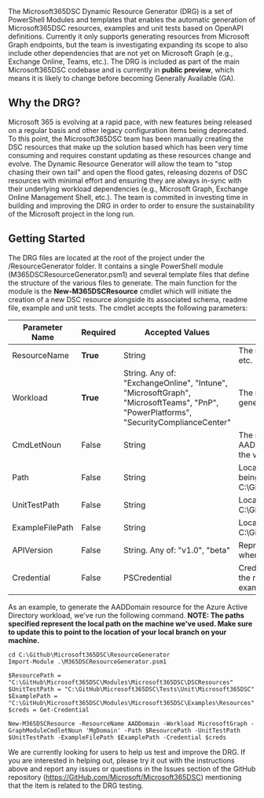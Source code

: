 The Microsoft365DSC Dynamic Resource Generator (DRG) is a set of PowerShell Modules and templates that enables the automatic generation of Microsoft365DSC resources, examples and unit tests based on OpenAPI definitions. Currently it only supports generating resources from Microsoft Graph endpoints, but the team is investigating expanding its scope to also include other dependencies that are not yet on Microsoft Graph (e.g., Exchange Online, Teams, etc.). The DRG is included as part of the main Microsoft365DSC codebase and is currently in **public preview**, which means it is likely to change before becoming Generally Available (GA).

## Why the DRG?

Microsoft 365 is evolving at a rapid pace, with new features being released on a regular basis and other legacy configuration items being deprecated. To this point, the Microsoft365DSC team has been manually creating the DSC resources that make up the solution based which has been very time consuming and requires constant updating as these resources change and evolve. The Dynamic Resource Generator will allow the team to "stop chasing their own tail" and open the flood gates, releasing dozens of DSC resources with minimal effort and ensuring they are always in-sync with their underlying workload dependencies (e.g., Microsoft Graph, Exchange Online Management Shell, etc.). The team is commited in investing time in building and improving the DRG in order to order to ensure the sustainability of the Microsoft project in the long run.

## Getting Started

The DRG files are located at the root of the project under the /ResourceGenerator folder. It contains a single PowerShell module (M365DSCResourceGenerator.psm1) and several template files that define the structure of the various files to generate. The main function for the module is the **New-M365DSCResource** cmdlet which will initiate the creation of a new DSC resource alongside its associated schema, readme file, example and unit tests. The cmdlet accepts the following parameters:

|Parameter Name|Required|Accepted Values|Description|
---|---|---|---|
|ResourceName|**True**|String|The name of the resource to be generated. E.g., AADDomain, IntuneResourcex, etc.|
|Workload|**True**|String. Any of: "ExchangeOnline", "Intune", "MicrosoftGraph", "MicrosoftTeams", "PnP", "PowerPlatforms", "SecurityComplianceCenter"|The name of the Microsoft 365 workload associated with the resource to be generated|
|CmdLetNoun|False|String|The noun part of the cmdlet associated with the resource. E.g., for the AADDomain resource, the associated cmdlets is Get-MgDomain. Therefore the value for this property is 'MgDomain'.|
|Path|False|String|Local path to the root DSCResources folder where all the DSC Resources are being stored (e.g., C:\Github\Microsoft365DSC\Modules\Microsoft365DSC\DSCResources)|
|UnitTestPath|False|String|Local path to the root of the unit test folder (e.g., C:\GitHub\Microsoft365DSC\Tests\Unit\Microsoft365DSC)|
|ExampleFilePath|False|String|Local path to the root of the examples Ressources' folder (e.g. C:\GitHub\Microsoft365DSC\Modules\Microsoft365DSC\Examples\Resources)|
|APIVersion|False|String. Any of: "v1.0", "beta"|Represents what version of the Microsoft Graph APIs to use. Should use 'v1.0' whenever possible.|
|Credential|False|PSCredential|Credentials of a Microsoft 365 account that will be used to take a snapshot of the resource to be generated from a given tenant. This is used to generate the examples. **Use a test tenant**.|

As an example, to generate the AADDomain resource for the Azure Active Directory workload, we've run the following command. **NOTE: The paths specified represent the local path on the machine we've used. Make sure to update this to point to the location of your local branch on your machine.**

```
cd C:\Github\Microsoft365DSC\ResourceGenerator
Import-Module .\M365DSCResourceGenerator.psm1

$ResourcePath = "C:\GitHub\Microsoft365DSC\Modules\Microsoft365DSC\DSCResources"
$UnitTestPath = "C:\GitHub\Microsoft365DSC\Tests\Unit\Microsoft365DSC"
$ExamplePath = "C:\GitHub\Microsoft365DSC\Modules\Microsoft365DSC\Examples\Resources"
$creds = Get-Credential

New-M365DSCResource -ResourceName AADDomain -Workload MicrosoftGraph -GraphModuleCmdletNoun 'MgDomain' -Path $ResourcePath -UnitTestPath $UnitTestPath -ExampleFilePath $ExamplePath -Credential $creds
```

We are currently looking for users to help us test and improve the DRG. If you are interested in helping out, please try it out with the instructions above and report any issues or questions in the Issues section of the GitHub repository (https://GitHub.com/Microsoft/Microsoft365DSC) mentioning that the item is related to the DRG testing.
